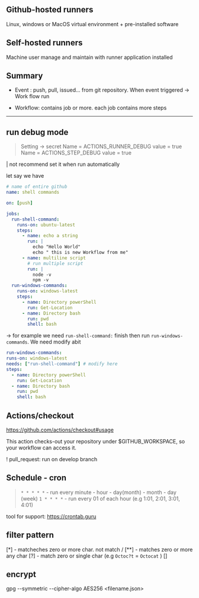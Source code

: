 ## Github-hosted runners

Linux, windows or MacOS virtual environment + pre-installed software

## Self-hosted runners

Machine user manage and maintain with runner application installed

## Summary

- Event : push, pull, issued... from git repository. When event triggered -> Work flow run

- Workflow: contains job or more. each job contains more steps

---

## run debug mode

> Setting -> secret
> Name = ACTIONS_RUNNER_DEBUG value = true
> Name = ACTIONS_STEP_DEBUG value = true

| not recommend set it when run automatically

let say we have

```yaml
# name of entire github
name: shell commands

on: [push]

jobs:
  run-shell-command:
    runs-on: ubuntu-latest
    steps:
      - name: echo a string
        run: |
          echo "Hello World"
          echo " this is new Workflow from me"
      - name: multiline script
        # run multiple script
        run: |
          node -v
          npm -v
  run-windows-commands:
    runs-on: windows-latest
    steps:
      - name: Directory powerShell
        run: Get-Location
      - name: Directory bash
        run: pwd
        shell: bash
```

-> for example we need `run-shell-command:` finish then run `run-windows-commands`. We need modify abit

```yaml
run-windows-commands:
runs-on: windows-latest
needs: ["run-shell-command"] # modify here
steps:
  - name: Directory powerShell
    run: Get-Location
  - name: Directory bash
    run: pwd
    shell: bash
```

## Actions/checkout

https://github.com/actions/checkout#usage

This action checks-out your repository under $GITHUB_WORKSPACE, so your workflow can access it.

! pull_request: run on develop branch

## Schedule - cron

> `* * * * *` - run every minute - hour - day(month) - month - day (week)
> `1 * * * *` - run every 01 of each hour (e.g 1:01, 2:01, 3:01, 4:01)

tool for support: https://crontab.guru

## filter pattern

[*] - matcheches zero or more char. not match /
[**] - matches zero or more any char
[?] - match zero or single char (e.g `Octoc?t` = `Octocat` )
[]

## encrypt

gpg --symmetric --cipher-algo AES256 <filename.json>
